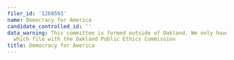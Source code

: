 ```yaml
---
filer_id: '1268593'
name: Democracy for America
candidate_controlled_id: ''
data_warning: This committee is formed outside of Oakland. We only have data on committees
  which file with the Oakland Public Ethics Commission
title: Democracy for America
---
```

